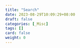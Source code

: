 ```yaml
---
title: "Search"
date: 2023-08-29T10:09:29+08:00
draft: false
categories: [_Misc]
tags: []
card: false
weight: 0
---
```


